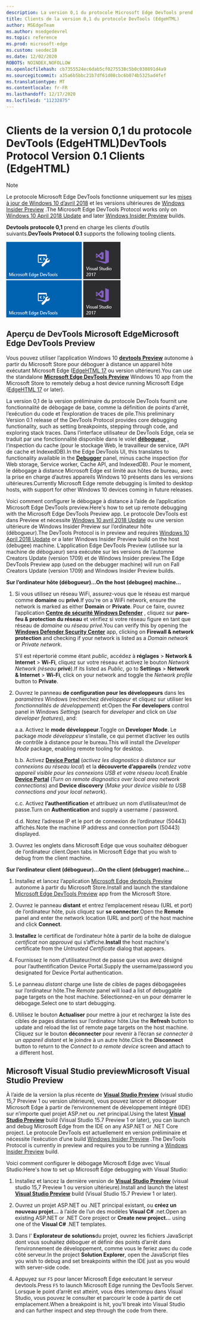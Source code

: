 ```yaml
---
description: La version 0,1 du protocole Microsoft Edge DevTools prend en charge les clients d’outils suivants.
title: Clients de la version 0,1 du protocole DevTools (EdgeHTML)
author: MSEdgeTeam
ms.author: msedgedevrel
ms.topic: reference
ms.prod: microsoft-edge
ms.custom: seodec18
ms.date: 12/02/2020
ROBOTS: NOINDEX,NOFOLLOW
ms.openlocfilehash: cb7355524ec6dab5cf0275538c5b0c030891d4a9
ms.sourcegitcommit: a35a6b5bbc21b7df61d08cbc6b074b5325ad4fef
ms.translationtype: MT
ms.contentlocale: fr-FR
ms.lasthandoff: 12/17/2020
ms.locfileid: "11232875"
---
```

# <span data-ttu-id="9daca-103">Clients de la version 0,1 du protocole DevTools (EdgeHTML)</span><span class="sxs-lookup"><span data-stu-id="9daca-103">DevTools Protocol Version 0.1 Clients (EdgeHTML)</span></span>  

> [!NOTE]
> <span data-ttu-id="9daca-104">Le protocole Microsoft Edge DevTools fonctionne uniquement sur les [mises à jour de Windows 10 d’avril 2018](https://blogs.windows.com/windowsexperience/2018/04/30/how-to-get-the-windows-10-april-2018-update/#5VXkQMU41CJzZPER.97) et les versions ultérieures de [Windows Insider Preview](https://insider.windows.com/en-us/getting-started/) .</span><span class="sxs-lookup"><span data-stu-id="9daca-104">The Microsoft Edge DevTools Protocol works only on [Windows 10 April 2018 Update](https://blogs.windows.com/windowsexperience/2018/04/30/how-to-get-the-windows-10-april-2018-update/#5VXkQMU41CJzZPER.97) and later [Windows Insider Preview](https://insider.windows.com/en-us/getting-started/) builds.</span></span>

<span data-ttu-id="9daca-105">**Devtools protocole 0,1** prend en charge les clients d’outils suivants.</span><span class="sxs-lookup"><span data-stu-id="9daca-105">**DevTools Protocol 0.1** supports the following tooling clients.</span></span>

<span data-ttu-id="9daca-106">[ ![ Microsoft Edge devtools Preview](../media/microsoft-edge-devtools.png)](#microsoft-edge-devtools-preview) [ ![ Microsoft Visual Studio 15,7 Preview 2](../media/visual-studio-2017.png)](#microsoft-visual-studio-preview)</span><span class="sxs-lookup"><span data-stu-id="9daca-106">[![Microsoft Edge DevTools Preview](../media/microsoft-edge-devtools.png)](#microsoft-edge-devtools-preview) [![Microsoft Visual Studio 15.7 Preview 2](../media/visual-studio-2017.png)](#microsoft-visual-studio-preview)</span></span>

## <span data-ttu-id="9daca-107">Aperçu de DevTools Microsoft Edge</span><span class="sxs-lookup"><span data-stu-id="9daca-107">Microsoft Edge DevTools Preview</span></span>

<span data-ttu-id="9daca-108">Vous pouvez utiliser l’application Windows 10 [**devtools Preview**](https://www.microsoft.com/store/p/microsoft-edge-devtools-preview/9mzbfrmz0mnj?activetab=pivot%3aoverviewtab) autonome à partir du Microsoft Store pour déboguer à distance un appareil hôte exécutant Microsoft Edge ([EdgeHTML 17](../../dev-guide/index.md) ou version ultérieure).</span><span class="sxs-lookup"><span data-stu-id="9daca-108">You can use the standalone [**Microsoft Edge DevTools Preview**](https://www.microsoft.com/store/p/microsoft-edge-devtools-preview/9mzbfrmz0mnj?activetab=pivot%3aoverviewtab) Windows 10 app from the Microsoft Store to remotely debug a host device running Microsoft Edge ([EdgeHTML 17](../../dev-guide/index.md) or later).</span></span>

<span data-ttu-id="9daca-109">La version 0,1 de la version préliminaire du protocole DevTools fournit une fonctionnalité de débogage de base, comme la définition de points d’arrêt, l’exécution du code et l’exploration de traces de pile.</span><span class="sxs-lookup"><span data-stu-id="9daca-109">This preliminary Version 0.1 release of the DevTools Protocol provides core debugging functionality, such as setting breakpoints, stepping through code, and exploring stack traces.</span></span> <span data-ttu-id="9daca-110">Dans l’interface utilisateur de DevTools Edge, cela se traduit par une fonctionnalité disponible dans le volet [**débogueur**](../../devtools-guide/debugger.md) , l’inspection du cache (pour le stockage Web, le travailleur de service, l’API de cache et IndexedDB).</span><span class="sxs-lookup"><span data-stu-id="9daca-110">In the Edge DevTools UI, this translates to functionality available in the [**Debugger**](../../devtools-guide/debugger.md) panel, minus cache inspection (for Web storage, Service worker, Cache API, and IndexedDB).</span></span> <span data-ttu-id="9daca-111">Pour le moment, le débogage à distance Microsoft Edge est limité aux hôtes de bureau, avec la prise en charge d’autres appareils Windows 10 présents dans les versions ultérieures.</span><span class="sxs-lookup"><span data-stu-id="9daca-111">Currently Microsoft Edge remote debugging is limited to desktop hosts, with support for other Windows 10 devices coming in future releases.</span></span>

<span data-ttu-id="9daca-112">Voici comment configurer le débogage à distance à l’aide de l’application Microsoft Edge DevTools preview.</span><span class="sxs-lookup"><span data-stu-id="9daca-112">Here's how to set up remote debugging with the Microsoft Edge DevTools Preview app.</span></span> <span data-ttu-id="9daca-113">Le protocole DevTools est dans Preview et nécessite [Windows 10 avril 2018 Update](https://blogs.windows.com/windowsexperience/2018/04/30/how-to-get-the-windows-10-april-2018-update/#5VXkQMU41CJzZPER.97) ou une version ultérieure de Windows Insider Preview sur l’ordinateur hôte (débogueur).</span><span class="sxs-lookup"><span data-stu-id="9daca-113">The DevTools Protocol is in preview and requires [Windows 10 April 2018 Update](https://blogs.windows.com/windowsexperience/2018/04/30/how-to-get-the-windows-10-april-2018-update/#5VXkQMU41CJzZPER.97) or a later Windows Insider Preview build on the host (debugee) machine.</span></span> <span data-ttu-id="9daca-114">L’application Edge DevTools Preview (utilisée sur la machine de débogueur) sera exécutée sur les versions de l’automne Creators Update (version 1709) et de Windows Insider preview.</span><span class="sxs-lookup"><span data-stu-id="9daca-114">The Edge DevTools Preview app (used on the debugger machine) will run on Fall Creators Update (version 1709) and Windows Insider Preview builds.</span></span>

**<span data-ttu-id="9daca-115">Sur l’ordinateur hôte (débogueur)...</span><span class="sxs-lookup"><span data-stu-id="9daca-115">On the host (debugee) machine...</span></span>**

1. <span data-ttu-id="9daca-116">Si vous utilisez un réseau WiFi, assurez-vous que le réseau est marqué comme **domaine** ou **privé**.</span><span class="sxs-lookup"><span data-stu-id="9daca-116">If you're on a WiFi network, ensure the network is marked as either **Domain** or **Private**.</span></span> <span data-ttu-id="9daca-117">Pour ce faire, ouvrez l’application [**Centre de sécurité Windows Defender**](/windows/security/threat-protection/windows-defender-security-center/windows-defender-security-center) , cliquez sur **pare-feu & protection du réseau** et vérifiez si votre réseau figure en tant que réseau de *domaine* ou *réseau privé*.</span><span class="sxs-lookup"><span data-stu-id="9daca-117">You can verify this by opening the [**Windows Defender Security Center**](/windows/security/threat-protection/windows-defender-security-center/windows-defender-security-center) app, clicking on **Firewall & network protection** and checking if your network is listed as a *Domain network* or *Private network*.</span></span> 

    <span data-ttu-id="9daca-118">S’il est répertorié comme étant *public*, accédez à **réglages**  >  **Network & Internet**  >  **Wi-Fi**, cliquez sur votre réseau et activez le bouton *Network Network (réseau* **privé**).</span><span class="sxs-lookup"><span data-stu-id="9daca-118">If its listed as *Public*, go to **Settings** > **Network & Internet** > **Wi-Fi**, click on your network and toggle the *Network profile* button to **Private**.</span></span>

2. <span data-ttu-id="9daca-119">Ouvrez le panneau **de configuration pour les développeurs** dans les *paramètres* Windows (recherchez *développeur* et cliquez sur utiliser les *fonctionnalités de développement*) et:</span><span class="sxs-lookup"><span data-stu-id="9daca-119">Open the **For developers** control panel in Windows *Settings* (search for *developer* and click on *Use developer features*), and:</span></span> 

    <span data-ttu-id="9daca-120">a.</span><span class="sxs-lookup"><span data-stu-id="9daca-120">a.</span></span> <span data-ttu-id="9daca-121">Activez le **mode développeur**.</span><span class="sxs-lookup"><span data-stu-id="9daca-121">Toggle on **Developer Mode**.</span></span> <span data-ttu-id="9daca-122">Le package *mode développeur* s’installe, ce qui permet d’activer les outils de contrôle à distance pour le bureau.</span><span class="sxs-lookup"><span data-stu-id="9daca-122">This will install the *Developer Mode* package, enabling remote tooling for desktop.</span></span>

    <span data-ttu-id="9daca-123">b.</span><span class="sxs-lookup"><span data-stu-id="9daca-123">b.</span></span> <span data-ttu-id="9daca-124">Activez [**Device Portal**](/windows/uwp/debug-test-perf/device-portal) (*activez les diagnostics à distance sur connexions au réseau local*) et la **découverte d’appareils** (*rendez votre appareil visible pour les connexions USB et votre réseau local*).</span><span class="sxs-lookup"><span data-stu-id="9daca-124">Enable [**Device Portal**](/windows/uwp/debug-test-perf/device-portal) (*Turn on remote diagnostics over local area network connections*) and **Device discovery** (*Make your device visible to USB connections and your local network*).</span></span>

    <span data-ttu-id="9daca-125">c.</span><span class="sxs-lookup"><span data-stu-id="9daca-125">c.</span></span> <span data-ttu-id="9daca-126">Activez **l’authentification** et attribuez un nom d’utilisateur/mot de passe.</span><span class="sxs-lookup"><span data-stu-id="9daca-126">Turn on **Authentication** and supply a username / password.</span></span>

    <span data-ttu-id="9daca-127">d.</span><span class="sxs-lookup"><span data-stu-id="9daca-127">d.</span></span> <span data-ttu-id="9daca-128">Notez l’adresse IP et le port de connexion de l’ordinateur (50443) affichés.</span><span class="sxs-lookup"><span data-stu-id="9daca-128">Note the machine IP address and connection port (50443) displayed.</span></span>

3. <span data-ttu-id="9daca-129">Ouvrez les onglets dans Microsoft Edge que vous souhaitez déboguer de l’ordinateur client.</span><span class="sxs-lookup"><span data-stu-id="9daca-129">Open tabs in Microsoft Edge that you wish to debug from the client machine.</span></span>

**<span data-ttu-id="9daca-130">Sur l’ordinateur client (débogueur)...</span><span class="sxs-lookup"><span data-stu-id="9daca-130">On the client (debugger) machine...</span></span>**

1.  <span data-ttu-id="9daca-131">Installez et lancez l’application [Microsoft Edge devtools Preview](https://www.microsoft.com/store/p/microsoft-edge-devtools-preview/9mzbfrmz0mnj?activetab=pivot%3aoverviewtab) autonome à partir du Microsoft Store.</span><span class="sxs-lookup"><span data-stu-id="9daca-131">Install and launch the standalone [Microsoft Edge DevTools Preview](https://www.microsoft.com/store/p/microsoft-edge-devtools-preview/9mzbfrmz0mnj?activetab=pivot%3aoverviewtab) app from the Microsoft Store.</span></span>

2. <span data-ttu-id="9daca-132">Ouvrez le panneau **distant** et entrez l’emplacement réseau (URL et port) de l’ordinateur hôte, puis cliquez sur **se connecter**.</span><span class="sxs-lookup"><span data-stu-id="9daca-132">Open the **Remote** panel and enter the network location (URL and port) of the host machine and click **Connect**.</span></span>

3. <span data-ttu-id="9daca-133">**Installez** le certificat de l’ordinateur hôte à partir de la boîte de dialogue *certificat non approuvé* qui s’affiche.</span><span class="sxs-lookup"><span data-stu-id="9daca-133">**Install** the host machine's certificate from the *Untrusted Certificate* dialog that appears.</span></span>

4. <span data-ttu-id="9daca-134">Fournissez le nom d’utilisateur/mot de passe que vous avez désigné pour l’authentification Device Portal.</span><span class="sxs-lookup"><span data-stu-id="9daca-134">Supply the username/password you designated for Device Portal authentication.</span></span>

5. <span data-ttu-id="9daca-135">Le panneau *distant* charge une liste de cibles de pages débogageées sur l’ordinateur hôte.</span><span class="sxs-lookup"><span data-stu-id="9daca-135">The *Remote* panel will load a list of debuggable page targets on the host machine.</span></span> <span data-ttu-id="9daca-136">Sélectionnez-en un pour démarrer le débogage.</span><span class="sxs-lookup"><span data-stu-id="9daca-136">Select one to start debugging.</span></span>

6. <span data-ttu-id="9daca-137">Utilisez le bouton **Actualiser** pour mettre à jour et rechargez la liste des cibles de pages distantes sur l’ordinateur hôte.</span><span class="sxs-lookup"><span data-stu-id="9daca-137">Use the **Refresh** button to update and reload the list of remote page targets on the host machine.</span></span> <span data-ttu-id="9daca-138">Cliquez sur le bouton **déconnecter** pour revenir à l’écran *se connecter à un appareil distant* et le joindre à un autre hôte.</span><span class="sxs-lookup"><span data-stu-id="9daca-138">Click the **Disconnect** button to return to the *Connect to a remote device* screen and attach to a different host.</span></span>

## <span data-ttu-id="9daca-139">Microsoft Visual Studio preview</span><span class="sxs-lookup"><span data-stu-id="9daca-139">Microsoft Visual Studio Preview</span></span>

<span data-ttu-id="9daca-140">À l’aide de la version la plus récente de [**Visual Studio Preview**](https://www.visualstudio.com/vs/preview/) (visual studio 15,7 Preview 1 ou version ultérieure), vous pouvez lancer et déboguer Microsoft Edge à partir de l’environnement de développement intégré (IDE) sur n’importe quel projet ASP.net ou .net principal.</span><span class="sxs-lookup"><span data-stu-id="9daca-140">Using the latest [**Visual Studio Preview**](https://www.visualstudio.com/vs/preview/) build (Visual Studio 15.7 Preview 1 or later), you can launch and debug Microsoft Edge from the IDE on any ASP.NET or .NET Core project.</span></span> <span data-ttu-id="9daca-141">Le protocole DevTools est actuellement en version préliminaire et nécessite l’exécution d’une build [Windows Insider Preview](https://insider.windows.com/en-us/getting-started/) .</span><span class="sxs-lookup"><span data-stu-id="9daca-141">The DevTools Protocol is currently in preview and requires you to be running a [Windows Insider Preview](https://insider.windows.com/en-us/getting-started/) build.</span></span>

<span data-ttu-id="9daca-142">Voici comment configurer le débogage Microsoft Edge avec Visual Studio:</span><span class="sxs-lookup"><span data-stu-id="9daca-142">Here's how to set up Microsoft Edge debugging with Visual Studio:</span></span>

1.  <span data-ttu-id="9daca-143">Installez et lancez la dernière version de [**Visual Studio Preview**](https://www.visualstudio.com/vs/preview/) (visual studio 15,7 Preview 1 ou version ultérieure).</span><span class="sxs-lookup"><span data-stu-id="9daca-143">Install and launch the latest [**Visual Studio Preview**](https://www.visualstudio.com/vs/preview/) build (Visual Studio 15.7 Preview 1 or later).</span></span>

2. <span data-ttu-id="9daca-144">Ouvrez un projet ASP.NET ou .NET principal existant, ou **créez un nouveau projet...** à l’aide de l’un des modèles **Visual C#** .net.</span><span class="sxs-lookup"><span data-stu-id="9daca-144">Open an existing ASP.NET or .NET Core project or **Create new project...** using one of the **Visual C#** .NET templates.</span></span>

3. <span data-ttu-id="9daca-145">Dans l' **Explorateur de solutions**du projet, ouvrez les fichiers JavaScript dont vous souhaitez déboguer et définir des points d’arrêt dans l’environnement de développement, comme vous le feriez avec du code côté serveur.</span><span class="sxs-lookup"><span data-stu-id="9daca-145">In the project **Solution Explorer**, open the JavaScript files you wish to debug and set breakpoints within the IDE just as you would with server-side code.</span></span>

4. <span data-ttu-id="9daca-146">Appuyez sur `F5` pour lancer Microsoft Edge exécutant le serveur devtools.</span><span class="sxs-lookup"><span data-stu-id="9daca-146">Press `F5` to launch Microsoft Edge running the DevTools Server.</span></span> <span data-ttu-id="9daca-147">Lorsque le point d’arrêt est atteint, vous êtes interrompu dans Visual Studio, vous pouvez le consulter et parcourir le code à partir de cet emplacement.</span><span class="sxs-lookup"><span data-stu-id="9daca-147">When a breakpoint is hit, you'll break into Visual Studio and can further inspect and step through the code from there.</span></span>
